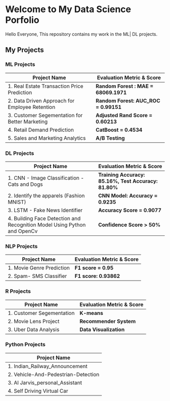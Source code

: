 # Welcome to My Data Science Porfolio

Hello Everyone, This repository contains my work in the ML| DL projects.

## My Projects

### ML Projects
|**Project Name** | **Evaluation Metric & Score** |
| --- | --- |
|1. Real Estate Transaction Price Prediction | **Random Forest : MAE = 68069.1971** |
|2. Data Driven Approach for Employee Retention |**Random Forest: AUC_ROC = 0.99151** |
|3. Customer Segementation for Better Marketing |**Adjusted Rand Score = 0.60213** |
|4. Retail Demand Prediction |**CatBoost = 0.4534** |
|5. Sales and Marketing Analytics |**A/B Testing** |

 
### DL Projects
|**Project Name** | **Evaluation Metric & Score** |
| --- | --- |
|1. CNN - Image Classification - Cats and Dogs |**Training Accuracy: 85.16%, Test Accuracy: 81.80%**
|2. Identify the apparels (Fashion MNIST) |**CNN Model: Accuracy = 0.9235** |
|3. LSTM - Fake News Identifier |**Accuracy Score = 0.9077** |
|4. Building Face Detection and Recognition Model Using Python and OpenCv |**Confidence Score > 50%**|

### NLP Projects
|**Project Name** | **Evaluation Metric & Score** |
| --- | --- |
|1. Movie Genre Prediction | **F1 score = 0.95** | 
|2. Spam- SMS Classifier | **F1 score: 0.93862** |

### R Projects
|**Project Name** | **Evaluation Metric & Score** |
| --- | --- |
|1. Customer Segementation |**K-means** 
|2. Movie Lens Project |**Recommender System** |
|3. Uber Data Analysis |**Data Visualization** |

### Python Projects
| **Project Name** |
|--|
|1. Indian_Railway_Announcement|
|2. Vehicle-And-Pedestrian-Detection|
|3. AI Jarvis_personal_Assistant|
|4. Self Driving Virtual Car|
